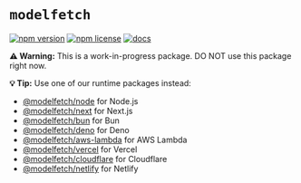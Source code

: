 # `modelfetch`

[![npm version](https://img.shields.io/npm/v/modelfetch.svg)](https://www.npmjs.com/package/modelfetch)
[![npm license](https://img.shields.io/npm/l/modelfetch.svg)](https://www.npmjs.com/package/modelfetch)
[![docs](https://img.shields.io/badge/docs-modelfetch.com-blue)](https://www.modelfetch.com/docs)

**⚠️ Warning:** This is a work-in-progress package. DO NOT use this package right now.

**💡 Tip:** Use one of our runtime packages instead:

- [@modelfetch/node](https://www.npmjs.com/package/@modelfetch/node) for Node.js
- [@modelfetch/next](https://www.npmjs.com/package/@modelfetch/next) for Next.js
- [@modelfetch/bun](https://www.npmjs.com/package/@modelfetch/bun) for Bun
- [@modelfetch/deno](https://www.npmjs.com/package/@modelfetch/deno) for Deno
- [@modelfetch/aws-lambda](https://www.npmjs.com/package/@modelfetch/aws-lambda) for AWS Lambda
- [@modelfetch/vercel](https://www.npmjs.com/package/@modelfetch/vercel) for Vercel
- [@modelfetch/cloudflare](https://www.npmjs.com/package/@modelfetch/cloudflare) for Cloudflare
- [@modelfetch/netlify](https://www.npmjs.com/package/@modelfetch/netlify) for Netlify
